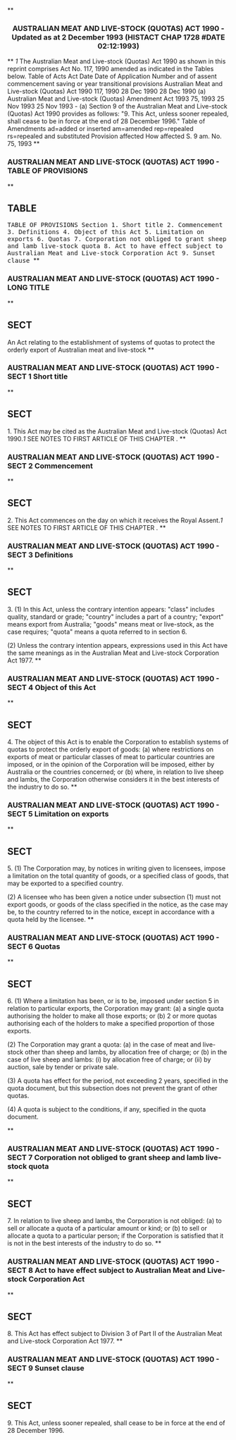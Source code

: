**<b>

### <center><name>AUSTRALIAN MEAT AND LIVE-STOCK (QUOTAS) ACT 1990 - Updated as at 2 December 1993 (HISTACT CHAP 1728 #DATE 02:12:1993) </name></center>
</b>** *1* The Australian Meat and Live-stock (Quotas) Act 1990 as shown in this reprint comprises Act No. 117, 1990 amended as indicated in the Tables below.<lf>                                 Table of Acts<lf>     Act             Date           Date of             Application<lf>     Number and      of assent      commencement        saving or<lf>     year                                               transitional<lf>                                                        provisions<lf>     Australian Meat and Live-stock (Quotas) Act 1990<lf>     117, 1990       28 Dec 1990    28 Dec 1990 (a)<lf>     Australian Meat and Live-stock (Quotas) Amendment Act 1993<lf>     75, 1993        25 Nov 1993    25 Nov 1993         -<lf> (a) Section 9 of the Australian Meat and Live-stock (Quotas) Act 1990 provides as follows:<lf>   "9\. This Act, unless sooner repealed, shall cease to be in force at the end of 28 December 1996."<lf>                             Table of Amendments<lf>     ad=added or inserted am=amended rep=repealed rs=repealed and substituted<lf>     Provision affected   How affected<lf>     S. 9                 am. No. 75, 1993<lf> </lf></lf></lf></lf></lf></lf></lf></lf></lf></lf></lf></lf></lf></lf></lf></lf>
**<b>

### <name>AUSTRALIAN MEAT AND LIVE-STOCK (QUOTAS) ACT 1990 - TABLE OF PROVISIONS </name>
</b>** 

## TABLE
<tables> <tt>                     TABLE OF PROVISIONS<lf> Section<lf>     1\. Short title<lf>     2\. Commencement<lf>     3\. Definitions<lf>     4\. Object of this Act<lf>     5\. Limitation on exports<lf>     6\. Quotas<lf>     7\. Corporation not obliged to grant sheep and lamb<lf>        live-stock quota<lf>     8\. Act to have effect subject to Australian Meat and<lf>        Live-stock Corporation Act<lf>     9\. Sunset clause<lf> </lf></lf></lf></lf></lf></lf></lf></lf></lf></lf></lf></lf></lf></tt></tables>
**<b>

### <name>AUSTRALIAN MEAT AND LIVE-STOCK (QUOTAS) ACT 1990 - LONG TITLE </name>
</b>** 

## SECT
<sect>   An Act relating to the establishment of systems of quotas to<lf>   protect the orderly export of Australian meat and live-stock </lf></sect>
**<b>

### <name>AUSTRALIAN MEAT AND LIVE-STOCK (QUOTAS) ACT 1990 - SECT 1 Short title </name>
</b>** 

## SECT
<sect>   1\. This Act may be cited as the Australian Meat and Live-stock (Quotas) Act 1990.*1* SEE NOTES TO FIRST ARTICLE OF THIS CHAPTER . </sect>
**<b>

### <name>AUSTRALIAN MEAT AND LIVE-STOCK (QUOTAS) ACT 1990 - SECT 2 Commencement </name>
</b>** 

## SECT
<sect>   2\. This Act commences on the day on which it receives the Royal Assent.*1* SEE NOTES TO FIRST ARTICLE OF THIS CHAPTER . </sect>
**<b>

### <name>AUSTRALIAN MEAT AND LIVE-STOCK (QUOTAS) ACT 1990 - SECT 3 Definitions </name>
</b>** 

## SECT
<sect>   3\. (1) In this Act, unless the contrary intention appears:<lf>   "class" includes quality, standard or grade;<lf>   "country" includes a part of a country;<lf>   "export" means export from Australia;<lf>   "goods" means meat or live-stock, as the case requires;<lf>   "quota" means a quota referred to in section 6\. 

  (2) Unless the contrary intention appears, expressions used in this Act have the same meanings as in the Australian Meat and Live-stock Corporation Act 1977\. 
</lf></lf></lf></lf></lf></sect>
**<b>

### <name>AUSTRALIAN MEAT AND LIVE-STOCK (QUOTAS) ACT 1990 - SECT 4 Object of this Act </name>
</b>** 

## SECT
<sect>   4\. The object of this Act is to enable the Corporation to establish systems of quotas to protect the orderly export of goods:<lf>   (a) where restrictions on exports of meat or particular classes of meat to particular countries are imposed, or in the opinion of the Corporation will be imposed, either by Australia or the countries concerned; or<lf>   (b) where, in relation to live sheep and lambs, the Corporation otherwise considers it in the best interests of the industry to do so. </lf></lf></sect>
**<b>

### <name>AUSTRALIAN MEAT AND LIVE-STOCK (QUOTAS) ACT 1990 - SECT 5 Limitation on exports </name>
</b>** 

## SECT
<sect>   5\. (1) The Corporation may, by notices in writing given to licensees, impose a limitation on the total quantity of goods, or a specified class of goods, that may be exported to a specified country. 

  (2) A licensee who has been given a notice under subsection (1) must not export goods, or goods of the class specified in the notice, as the case may be, to the country referred to in the notice, except in accordance with a quota held by the licensee. 
</sect>
**<b>

### <name>AUSTRALIAN MEAT AND LIVE-STOCK (QUOTAS) ACT 1990 - SECT 6 Quotas </name>
</b>** 

## SECT
<sect>   6\. (1) Where a limitation has been, or is to be, imposed under section 5 in relation to particular exports, the Corporation may grant:<lf>   (a) a single quota authorising the holder to make all those exports; or<lf>   (b) 2 or more quotas authorising each of the holders to make a specified proportion of those exports. 

  (2) The Corporation may grant a quota:<lf>   (a) in the case of meat and live-stock other than sheep and lambs, by allocation free of charge; or<lf>   (b) in the case of live sheep and lambs:<lf>     (i) by allocation free of charge; or<lf>     (ii) by auction, sale by tender or private sale.<lf> <p>  (3) A quota has effect for the period, not exceeding 2 years, specified in the quota document, but this subsection does not prevent the grant of other quotas. </p><p>  (4) A quota is subject to the conditions, if any, specified in the quota document. </p></lf></lf></lf></lf></lf>
</lf></lf></sect>
**<b>

### <name>AUSTRALIAN MEAT AND LIVE-STOCK (QUOTAS) ACT 1990 - SECT 7 Corporation not obliged to grant sheep and lamb live-stock quota </name>
</b>** 

## SECT
<sect>   7\. In relation to live sheep and lambs, the Corporation is not obliged:<lf>   (a) to sell or allocate a quota of a particular amount or kind; or<lf>   (b) to sell or allocate a quota to a particular person;<lf> if the Corporation is satisfied that it is not in the best interests of the industry to do so. </lf></lf></lf></sect>
**<b>

### <name>AUSTRALIAN MEAT AND LIVE-STOCK (QUOTAS) ACT 1990 - SECT 8 Act to have effect subject to Australian Meat and Live-stock Corporation Act </name>
</b>** 

## SECT
<sect>   8\. This Act has effect subject to Division 3 of Part II of the Australian Meat and Live-stock Corporation Act 1977\. </sect>
**<b>

### <name>AUSTRALIAN MEAT AND LIVE-STOCK (QUOTAS) ACT 1990 - SECT 9 Sunset clause </name>
</b>** 

## SECT
<sect>   9\. This Act, unless sooner repealed, shall cease to be in force at the end of 28 December 1996\. </sect>
